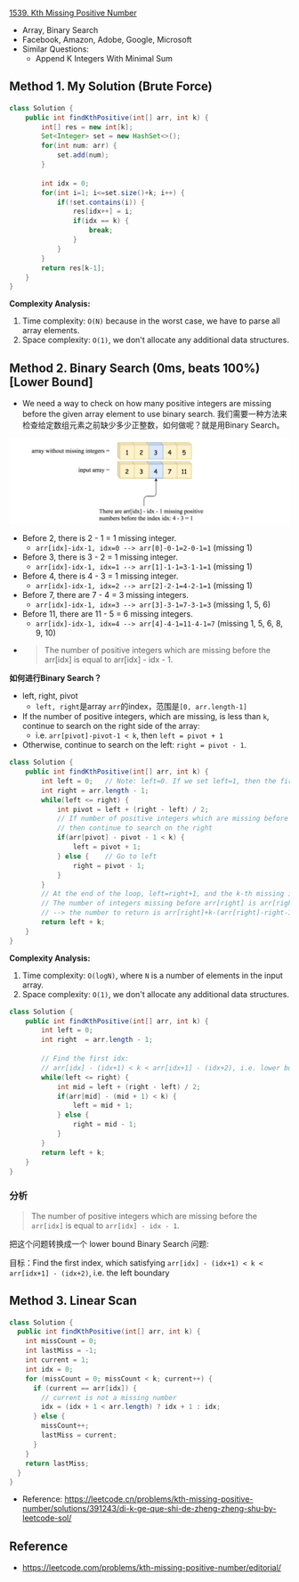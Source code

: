[1539. Kth Missing Positive Number](https://leetcode.com/problems/kth-missing-positive-number/description/)

* Array, Binary Search
* Facebook, Amazon, Adobe, Google, Microsoft
* Similar Questions:
  * Append K Integers With Minimal Sum


## Method 1. My Solution (Brute Force)
```java
class Solution {
    public int findKthPositive(int[] arr, int k) {
        int[] res = new int[k];
        Set<Integer> set = new HashSet<>();
        for(int num: arr) {
            set.add(num);
        }

        int idx = 0;
        for(int i=1; i<=set.size()+k; i++) {
            if(!set.contains(i)) {
                res[idx++] = i;
                if(idx == k) {
                    break;
                }
            }
        }
        return res[k-1];
    }
}
```
**Complexity Analysis:**
1. Time complexity: `O(N)` because in the worst case, we have to parse all array elements.
2. Space complexity: `O(1)`, we don't allocate any additional data structures.


## Method 2. Binary Search (0ms, beats 100%) [Lower Bound]
* We need a way to check on how many positive integers are missing before the given array element to use binary search. 我们需要一种方法来检查给定数组元素之前缺少多少正整数，如何做呢？就是用Binary Search。

![](images/1539_2.png)
* Before 2, there is 2 - 1 = 1 missing integer.
  * `arr[idx]-idx-1, idx=0 --> arr[0]-0-1=2-0-1=1` (missing 1)
* Before 3, there is 3 - 2 = 1 missing integer.
  * `arr[idx]-idx-1, idx=1 --> arr[1]-1-1=3-1-1=1` (missing 1)
* Before 4, there is 4 - 3 = 1 missing integer.
  * `arr[idx]-idx-1, idx=2 --> arr[2]-2-1=4-2-1=1` (missing 1)
* Before 7, there are 7 - 4 = 3 missing integers.
  * `arr[idx]-idx-1, idx=3 --> arr[3]-3-1=7-3-1=3` (missing 1, 5, 6)
* Before 11, there are 11 - 5 = 6 missing integers.
  * `arr[idx]-idx-1, idx=4 --> arr[4]-4-1=11-4-1=7` (missing 1, 5, 6, 8, 9, 10)
* > The number of positive integers which are missing before the arr[idx] is equal to arr[idx] - idx - 1.

**如何进行Binary Search？**
* left, right, pivot
  * `left, right`是array `arr`的index，范围是`[0, arr.length-1]`
* If the number of positive integers, which are missing, is less than `k`, continue to search on the right side of the array:
  * i.e. `arr[pivot]-pivot-1 < k`, then `left = pivot + 1`
* Otherwise, continue to search on the left: `right = pivot - 1`.
```java
class Solution {
    public int findKthPositive(int[] arr, int k) {
        int left = 0;   // Note: left=0. If we set left=1, then the first element will be missed.
        int right = arr.length - 1;
        while(left <= right) {
            int pivot = left + (right - left) / 2;
            // If number of positive integers which are missing before arr[pivot] is less than k,
            // then continue to search on the right
            if(arr[pivot] - pivot - 1 < k) {
                left = pivot + 1;
            } else {    // Go to left
                right = pivot - 1;
            }
        }
        // At the end of the loop, left=right+1, and the k-th missing is in-between arr[left] and arr[right].
        // The number of integers missing before arr[right] is arr[right]-right-1, 
        // --> the number to return is arr[right]+k-(arr[right]-right-1)=k+left
        return left + k;
    }
}
```
**Complexity Analysis:**
1. Time complexity: `O(logN)`, where `N` is a number of elements in the input array.
2. Space complexity: `O(1)`, we don't allocate any additional data structures.

```java
class Solution {
    public int findKthPositive(int[] arr, int k) {
        int left = 0;
        int right  = arr.length - 1;

        // Find the first idx:
        // arr[idx] - (idx+1) < k < arr[idx+1] - (idx+2), i.e. lower bound
        while(left <= right) {
            int mid = left + (right - left) / 2;
            if(arr[mid] - (mid + 1) < k) {
                left = mid + 1;
            } else {
                right = mid - 1;
            }
        }
        return left + k;
    }
}
```

### 分析
> The number of positive integers which are missing before the `arr[idx]` is equal to `arr[idx] - idx - 1`.

把这个问题转换成一个 lower bound Binary Search 问题:

目标：Find the first index, which satisfying `arr[idx] - (idx+1) < k < arr[idx+1] - (idx+2)`, i.e. the left boundary


## Method 3. Linear Scan
```java
class Solution {
  public int findKthPositive(int[] arr, int k) {
    int missCount = 0;
    int lastMiss = -1;
    int current = 1;
    int idx = 0;
    for (missCount = 0; missCount < k; current++) {
      if (current == arr[idx]) {
        // current is not a missing number
        idx = (idx + 1 < arr.length) ? idx + 1 : idx;
      } else {
        missCount++;
        lastMiss = current;
      }
    }
    return lastMiss;
  }
}
```
* Reference: https://leetcode.cn/problems/kth-missing-positive-number/solutions/391243/di-k-ge-que-shi-de-zheng-zheng-shu-by-leetcode-sol/


## Reference
* https://leetcode.com/problems/kth-missing-positive-number/editorial/
